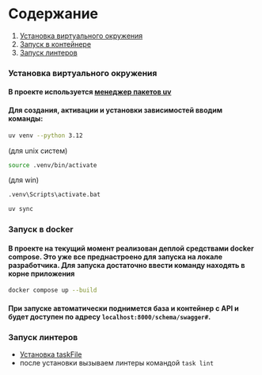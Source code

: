 # Содержание
1. [Установка виртуального окружения](#установка-виртуального-окружения)
2. [Запуск в контейнере](#запуск-в-docker)
3. [Запуск линтеров](#запуск-линтеров)
### Установка виртуального окружения
#### В проекте используется [менеджер пакетов uv](https://docs.astral.sh/uv/)
#### Для создания, активации и установки зависимостей вводим команды:

```bash
uv venv --python 3.12
```
(для unix систем)
```bash
source .venv/bin/activate
```
(для win)
```bash
.venv\Scripts\activate.bat
``` 

```bash
uv sync
```
### Запуск в docker
#### В проекте на текущий момент реализован деплой средствами docker compose. Это уже все преднастроено для запуска на локале разработчика. Для запуска достаточно ввести команду находять в корне приложения
```bash
docker compose up --build
```
#### При запуске автоматически поднимется база и контейнер с API и будет доступен по адресу `localhost:8000/schema/swagger#`.

### Запуск линтеров
- [Установка taskFile](https://taskfile.dev/installation/)
- после установки вызываем линтеры командой `task lint`

